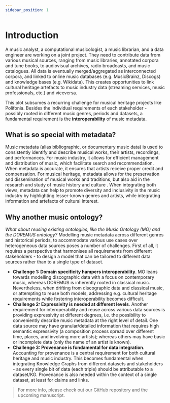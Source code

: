 ```yaml
---
sidebar_position: 1
---
```


# Introduction

A music analyst, a computational musicologist, a music librarian, and a data engineer are working on a joint project.
They need to contribute data from various musical sources, ranging from music libraries, annotated corpora and tune books, to audiovisual archives, radio broadcasts, and music catalogues.
All data is eventually merged/aggregated as interconnected corpora, and linked to online music databases (e.g. MusicBrainz, Discogs) and knowledge bases (e.g. Wikidata).
This creates opportunities to link cultural heritage artefacts to music industry data (streaming services, music professionals, etc.) and viceversa.

This plot subsumes a recurring challenge for musical heritage projects like Polifonia.
Besides the individual requirements of each stakeholder - possibly rooted in different music genres, periods and datasets, a fundamental requirement is the **interoperability** of music metadata.


## What is so special with metadata?
Music metadata (alias bibliographic, or documentary music data) is used to consistently identify and describe musical works, their artists, recordings, and performances.
For music industry, it allows for efficient management and distribution of music, which facilitate search and recommendation.
When metadata is accurate, it ensures that artists receive proper credit and compensation.
For musical heritage, metadata allows for the preservation and dissemination of musical works and traditions, but also aid in the research and study of music history and culture .
When integrating both views, metadata can help to promote diversity and inclusivity in the music industry by highlighting lesser-known genres and artists, while integrating information and artefacts of cultural interest.


## Why another music ontology?

*What about reusing existing ontologies, like the Music Ontology (MO) and the DOREMUS ontology?*
Modelling music metadata across different genres and historical periods, to accommodate various use cases over heterogeneous data sources poses a number of challenges.
First of all, it requires a perspective that harmonises all requirements from different stakeholders - to design a model that can be tailored to different data sources rather than to a single type of dataset.

- **Challenge 1: Domain specificity hampers interoperability**. MO leans towards modelling discographic data with a focus on contemporary music, whereas DOREMUS is inherently rooted in classical music. Nevertheless, when drifting from discographic data and classical music, or attempting to reuse both models, addressing e.g. cultural heritage requirements while fostering interoperability becomes difficult.
- **Challenge 2: Expressivity is needed at different levels**. Another requirement for interoperability and reuse across various data sources is providing expressivity at different degrees, i.e. the possibility to conveniently describe music metadata at the right level of detail. One data source may have granular/detailed information that requires high semantic expressivity (a composition process spread over different time, places, and involving more artists); whereas others may have basic or incomplete data (only the name of an artist is known).
- **Challenge 3: Provenance is fundamental for data integration**. Accounting for provenance is a central requirement for both cultural heritage and music industry. This becomes fundamental when integrating Knowledge Graphs from different datasets and stakeholders - as every single bit of data (each triple) should be attributable to a dataset/KG. Provenance is also needed within the context of a single dataset, at least for claims and links.

> For more info, please check out our GitHub repository and the upcoming manuscript.